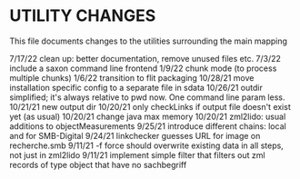 # UTILITY CHANGES
This file documents changes to the utilities surrounding the main mapping 

7/17/22  clean up: better documentation, remove unused files etc.
7/3/22   include a saxon command line frontend
1/9/22   chunk mode (to process multiple chunks)
1/6/22   transition to flit packaging
10/28/21 move installation specific config to a separate file in sdata
10/26/21 outdir simplified; it's always relative to pwd now. One  command line param less.
10/21/21 new output dir
10/20/21 only checkLinks if output file doesn't exist yet (as usual) 
10/20/21 change java max memory
10/20/21 zml2lido: usual additions to objectMeasurements
9/25/21 introduce different chains: local and for SMB-Digital
9/24/21 linkchecker guesses URL for image on recherche.smb 
9/11/21 -f force should overwrite existing data in all steps, not just in zml2lido
9/11/21 implement simple filter that filters out zml records of type object that have no sachbegriff
